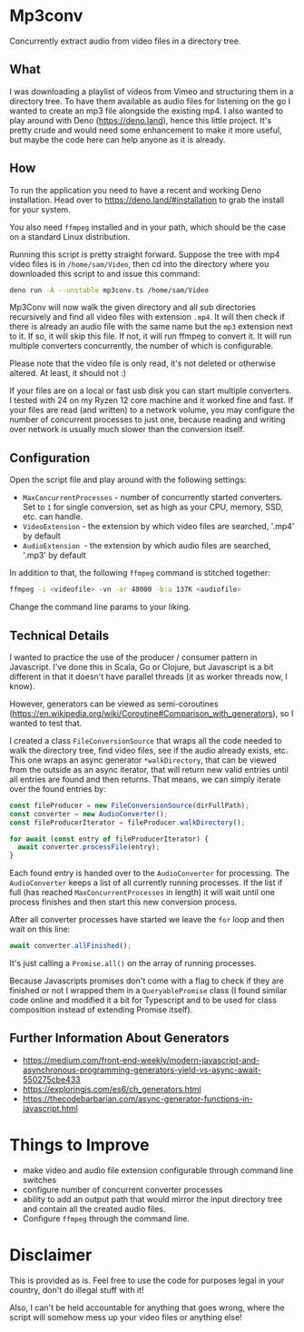 # Mp3conv
Concurrently extract audio from video files in a directory tree.

## What

I was downloading a playlist of videos from Vimeo and structuring them in a directory tree. To have them available as audio files for listening on the go I wanted to create an mp3 file alongside the existing mp4. I also wanted to play around with Deno (https://deno.land), hence this little project. It's pretty crude and would need some enhancement to make it more useful, but maybe the code here can help anyone as it is already.

## How

To run the application you need to have a recent and working Deno installation. Head over to https://deno.land/#installation to grab the install for your system.

You also need `ffmpeg` installed and in your path, which should be the case on a standard Linux distribution.

Running this script is pretty straight forward. Suppose the tree with mp4 video files is in `/home/sam/Video`, then cd into the directory where you downloaded this script to and issue this command:

```bash
deno run -A --unstable mp3conv.ts /home/sam/Video
```

Mp3Conv will now walk the given directory and all sub directories recursively and find all video files with extension `.mp4`. It will then check if there is already an audio file with the same name but the `mp3` extension next to it. If so, it will skip this file. If not, it will run ffmpeg to convert it. It will run multiple converters concurrently, the number of which is configurable. 

Please note that the video file is only read, it's not deleted or otherwise altered. At least, it should not :)

If your files are on a local or fast usb disk you can start multiple converters. I tested with 24 on my Ryzen 12 core machine and it worked fine and fast. If your files are read (and written) to a network volume, you may configure the number of concurrent processes to just one, because reading and writing over network is usually much slower than the conversion itself.

## Configuration

Open the script file and play around with the following settings:

- `MaxConcurrentProcesses` - number of concurrently started converters. Set to `1` for single conversion, set as high as your CPU, memory, SSD, etc. can handle.
- `VideoExtension` - the extension by which video files are searched, '.mp4' by default
- `AudioExtension `- the extension by which audio files are searched, '.mp3' by default

In addition to that, the following `ffmpeg` command is stitched together:

```bash
ffmpeg -i <videofile> -vn -ar 48000 -b:a 137K <audiofile>
```

Change the command line params to your liking.



## Technical Details

I wanted to practice the use of the producer / consumer pattern in Javascript. I've done this in Scala, Go or Clojure, but Javascript is a bit different in that it doesn't have parallel threads (it as worker threads now, I know). 

However, generators can be viewed as semi-coroutines (https://en.wikipedia.org/wiki/Coroutine#Comparison_with_generators), so I wanted to test that.

I created a class `FileConversionSource` that wraps all the code needed to walk the directory tree, find video files, see if the audio already exists, etc. This one wraps an async generator `*walkDirectory`, that can be viewed from the outside as an async iterator, that will return new valid entries until all entries are found and then returns. That means, we can simply iterate over the found entries by:

```typescript
const fileProducer = new FileConversionSource(dirFullPath);
const converter = new AudioConverter();
const fileProducerIterator = fileProducer.walkDirectory();

for await (const entry of fileProducerIterator) {
  await converter.processFile(entry);
}
```

Each found entry is handed over to the `AudioConverter` for processing. The `AudioConverter` keeps a list of all currently running processes. If the list if full (has reached `MaxConcurrentProcesses` in length) it will wait until one process finishes and then start this new conversion process.

After all converter processes have started we leave the `for` loop and then wait on this line:

```typescript
await converter.allFinished();
```

It's just calling a `Promise.all()` on the array of running processes.

Because Javascripts promises don't come with a flag to check if they are finished or not I wrapped them in a `QueryablePromise` class (I found similar code online and modified it a bit for Typescript and to be used for class composition instead of extending Promise itself).



## Further Information About Generators

- https://medium.com/front-end-weekly/modern-javascript-and-asynchronous-programming-generators-yield-vs-async-await-550275cbe433
- https://exploringjs.com/es6/ch_generators.html
- https://thecodebarbarian.com/async-generator-functions-in-javascript.html

# Things to Improve

- make video and audio file extension configurable through command line switches
- configure number of concurrent converter processes
- ability to add an output path that would mirror the input directory tree and contain all the created audio files.
- Configure `ffmpeg` through the command line.



# Disclaimer

This is provided as is. Feel free to use the code for purposes legal in your country, don't do illegal stuff with it!

Also, I can't be held accountable for anything that goes wrong, where the script will somehow mess up your video files or anything else!

